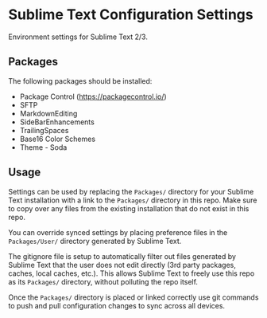 # Sublime Text Configuration Settings

Environment settings for Sublime Text 2/3.

## Packages

The following packages should be installed:

- Package Control (https://packagecontrol.io/)
- SFTP
- MarkdownEditing
- SideBarEnhancements
- TrailingSpaces
- Base16 Color Schemes
- Theme - Soda

## Usage

Settings can be used by replacing the `Packages/` directory for your Sublime
Text installation with a link to the `Packages/` directory in this repo. Make
sure to copy over any files from the existing installation that do not exist in
this repo.

You can override synced settings by placing preference files in the
`Packages/User/` directory generated by Sublime Text.

The gitignore file is setup to automatically filter out files generated by
Sublime Text that the user does not edit directly (3rd party packages, caches,
local caches, etc.). This allows Sublime Text to freely use this repo as its
`Packages/` directory, without polluting the repo itself.

Once the `Packages/` directory is placed or linked correctly use git commands to
push and pull configuration changes to sync across all devices.
